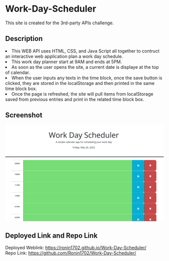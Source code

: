 # Work-Day-Scheduler
This site is created for the 3rd-party APIs challenge.

## Description
<li>This WEB API uses HTML, CSS, and Java Script all together to contruct an interactive web application plan a work day schedule.</li>
<li>This work day planner start at 9AM and ends at 5PM.</li>
<li>As soon as the user opens the site, a current date is displaye at the top of calendar.</li>
<li>When the user inputs any texts in the time block, once the save button is clicked, they are stored in the localStorage and then printed in the same time block box. </li>
<li>Once the page is refreshed, the site will pull items from localStorage saved from previous entries and print in the related time block box. </li>

## Screenshot 
![screenshot](./Assets/Images/Work-Day-Scheduler-Screenshot.png)

## Deployed Link and Repo Link
Deployed Weblink: https://ronin1702.github.io/Work-Day-Scheduler/<br>
Repo Link: https://github.com/Ronin1702/Work-Day-Scheduler/ <br>